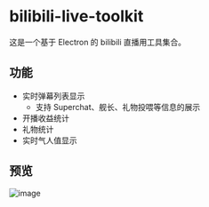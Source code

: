 # bilibili-live-toolkit

这是一个基于 Electron 的 bilibili 直播用工具集合。

## 功能

* 实时弹幕列表显示
  * 支持 Superchat、舰长、礼物投喂等信息的展示
* 开播收益统计
* 礼物统计
* 实时气人值显示

## 预览

![image](https://user-images.githubusercontent.com/3362825/92295902-b4a80d80-ef61-11ea-9464-50bd495064e3.png)
